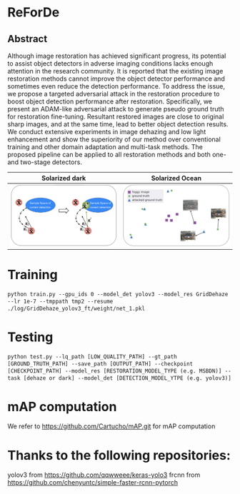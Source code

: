 # ReForDe
## Abstract
Although image restoration has achieved significant progress, its potential to assist object detectors in adverse imaging conditions lacks enough attention in the research community. It is reported that the existing image restoration methods cannot improve the object detector performance and sometimes even reduce the detection performance. To address the issue, we propose a targeted adversarial attack in the restoration procedure to boost object detection performance after restoration. Specifically, we present an ADAM-like adversarial attack to generate pseudo ground truth for restoration fine-tuning. Resultant restored images are close to original sharp images, and at the same time, lead to better object detection results. We conduct extensive experiments in image dehazing and low light enhancement and show the superiority of our method over conventional training and other domain adaptation and multi-task methods. The proposed pipeline can be applied to all restoration methods and both one- and two-stage detectors.

Solarized dark             |  Solarized Ocean
:-------------------------:|:-------------------------:
![image](resources/fig1.png)  |  ![image](resources/dist.png)



# Training

```
python train.py --gpu_ids 0 --model_det yolov3 --model_res GridDehaze --lr 1e-7 --tmppath tmp2 --resume ./log/GridDehaze_yolov3_ft/weight/net_1.pkl
```

# Testing

```
python test.py --lq_path [LOW_QUALITY_PATH] --gt_path [GROUND_TRUTH_PATH] --save_path [OUTPUT_PATH] --checkpoint [CHECKPOINT_PATH] --model_res [RESTORATION_MODEL_TYPE (e.g. MSBDN)] --task [dehaze or dark] --model_det [DETECTION_MODEL_YTPE (e.g. yolov3)]
```

# mAP computation

We refer to https://github.com/Cartucho/mAP.git for mAP computation

# Thanks to the following repositories:

yolov3 from https://github.com/qqwweee/keras-yolo3
frcnn from https://github.com/chenyuntc/simple-faster-rcnn-pytorch
